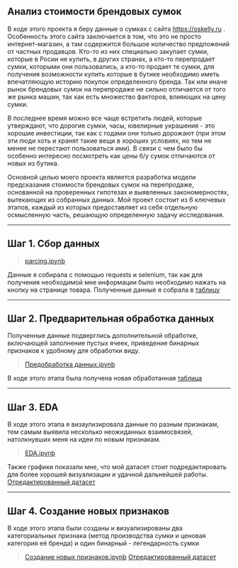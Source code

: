 ## Анализ стоимости брендовых сумок 
В ходе этого проекта я беру данные о сумках с сайта https://oskelly.ru . Особенность этого сайта заключается в том, что это не просто интернет-магазин, а там содержится большое количество предложений от частных продавцов. Кто-то из них специально закупает сумки, которые в Росии не купить, в других странах, а кто-то перепродает сумки, которыми они пользовались, а кто-то продает те сумки, для получения возможности купить которые в бутике необходимо иметь впечатляющую историю покупок определенного бренда. Так или иначе рынок брендовых сумок на перепродаже не сильно отличается от того же рынка машин, так как есть множество факторов, влияющих на цену сумки.

В последнее время можно все чаще встретить людей, которые утверждают, что дорогие сумки, часы, ювелирные украшения - это хорошие инвестиции, так как с годами они только дорожают (при этом эти люди хоть и хранят такие вещи в хороших условиях, но тем не менее не перестают пользоваться ими). В связи с чем было бы особенно интересно посмотреть как цены б/у сумок отличаются от новых из бутика. 

Основной целью моего проекта является  разработка модели предсказания стоимости брендовых сумок на перепродаже, основанной на проверенных гипотезах и выявленных закономерностях, вытекающих из собранных данных. Мой проект состоит из 6 ключевых этапов, каждый из которых предоставляет из себя отдельную осмысленную часть, решающую определенную задачу исследования.

____
## Шаг 1. Сбор данных
> [parcing.ipynb](https://github.com/AlinaDzhanbekova/Bags-Price-Analysis/blob/main/Parcing.ipynb)

Данные я собирала с помощью requests и selenium, так как для получения необходимой мне информации было необходимо нажать на кнопку на странице товара. Полученные данные я собрала в [таблицу](https://github.com/AlinaDzhanbekova/Bags-Price-Analysis/blob/main/bag_data.csv) 

____
## Шаг 2. Предварительная обработка данных
Полученные данные подверглись дополнительной обработке, включающей заполнение пустых ячеек, приведение бинарных признаков к удобному для обработки виду. 
> [Предобработка данных.ipynb](https://github.com/AlinaDzhanbekova/Bags-Price-Analysis/blob/main/%D0%9F%D1%80%D0%B5%D0%B4%D0%BE%D0%B1%D1%80%D0%B0%D0%B1%D0%BE%D1%82%D0%BA%D0%B0%20%D0%B4%D0%B0%D0%BD%D0%BD%D1%8B%D1%85.ipynb)

В ходе этого этапа была получена новая обработанная [таблица](https://github.com/AlinaDzhanbekova/Bags-Price-Analysis/blob/main/bags_df_process.csv) 

____
## Шаг 3. EDA
В ходе этого этапа я визаулизировала данные по разным признакам, тем самым выявила несколько неожиданных взаимосвязей, натолкнувших меня на идеи по новым признакам.
> [EDA.ipynb](https://github.com/AlinaDzhanbekova/Bags-Price-Analysis/blob/main/EDA.ipynb)

Также графики показали мне, что мой датасет стоит подредактировать для более хорошей визуализации и удачной дальнейшей работы. [Отредактированный датасет](https://github.com/AlinaDzhanbekova/Bags-Price-Analysis/blob/main/df_afterEDA.csv) 

____
## Шаг 4. Создание новых признаков
В ходе этого этапа были созданы и визуализированы два категориальных признака (метод производства сумки и ценовая категория её бренда) и один бинарный - легендарность сумки
> [Создание новых признаков.ipynb]()
 [Отредактированный датасет](https://github.com/AlinaDzhanbekova/Bags-Price-Analysis/blob/main/df_newfactor.csv) 
